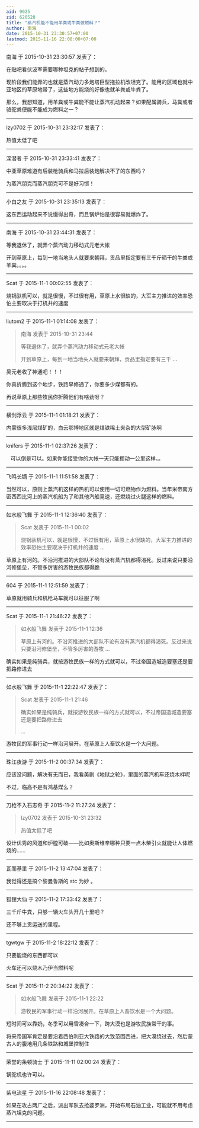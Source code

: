 ```yaml
---
aid: 9025
zid: 620528
title: "蒸汽机能不能用羊粪或牛粪做燃料？"
author: 南海
date: 2015-10-31 23:30:57+07:00
lastmod: 2015-11-16 22:08:00+07:00
---
```


南海 于 2015-10-31 23:30:57 发表了：

在贴吧看伏波军需要哪种坦克的帖子想到的。

现阶段我们能弄的也就是蒸汽动力多炮塔巨型拖拉机改坦克了。能用的区域也就中亚地区的草原地带了，这些地方能烧的好像也就羊粪或牛粪了。

那么，我想知道，用羊粪或牛粪能不能让蒸汽机动起来？如果配属骑兵，马粪或者骆驼粪便能不能成为燃料之一？

---

lzy0702 于 2015-10-31 23:32:17 发表了：

热值太低了吧

---

深潜者 于 2015-10-31 23:33:41 发表了：

中亚草原难道有后装枪骑兵和马拉后装炮解决不了的东西吗？

为蒸汽朋克而蒸汽朋克可不是好习惯！

---

小白之友 于 2015-10-31 23:35:13 发表了：

这东西运动起来不说慢得出奇，而且锅炉怕是很容易就爆炸了。

---

南海 于 2015-10-31 23:44:31 发表了：

等我退休了，就弄个蒸汽动力移动式元老大帐

开到草原上，每到一地当地头人就要来朝拜，贡品里指定要有三千斤晒干的牛粪或羊粪。。。。

---

Scat 于 2015-11-1 00:02:55 发表了：

烧锅驮机可以，就是很慢，不过很有用，草原上水很缺的，大军主力推进的效率恐怕主要取决于打机井的速度

---

liutom2 于 2015-11-1 01:14:08 发表了：

> 南海 发表于 2015-10-31 23:44
>
> 等我退休了，就弄个蒸汽动力移动式元老大帐
>
> 开到草原上，每到一地当地头人就要来朝拜，贡品里指定要有三千 ...

吴元老收了神通吧！！！

你真折腾到这个地步，铁路早修通了，你要多少煤都有的。

再说草原上那些牧民你折腾他们有啥劲呀？

---

横剑浮云 于 2015-11-1 01:18:21 发表了：

内蒙很多浅层煤矿的，白云鄂博地区就是煤铁稀土夹杂的大型矿脉啊

---

knifers 于 2015-11-1 02:37:26 发表了：

&nbsp; &nbsp;可以倒是可以。如果你能接受你的大帐一天只能挪动一公里这样。。

---

飞鸣长镝 于 2015-11-1 11:51:58 发表了：

当然可以，原则上蒸汽机这样的热机可以使用一切可燃物作为燃料。当年米帝南方密西西比河上的蒸汽机船为了和其他汽船竞速，还燃烧过火腿这样的燃料。

---

如水般飞舞 于 2015-11-1 12:36:40 发表了：

> Scat 发表于 2015-11-1 00:02
>
> 烧锅驮机可以，就是很慢，不过很有用，草原上水很缺的，大军主力推进的效率恐怕主要取决于打机井的速度 ...

草原上有河的。不沿河推进的大部队不论有没有蒸汽机都得渴死。反过来说只要沿河修堡垒，不管多厉害的游牧民族都得跪

---

604 于 2015-11-1 12:51:59 发表了：

草原就用骑兵和机枪马车就可以征服了啊

---

Scat 于 2015-11-1 21:46:22 发表了：

> 如水般飞舞 发表于 2015-11-1 12:36
>
> 草原上有河的。不沿河推进的大部队不论有没有蒸汽机都得渴死。反过来说只要沿河修堡垒，不管多厉害的游牧 ...

确实如果是纯骑兵，就按游牧民族一样的方式就可以，不过帝国造城造要塞还是要把路修进去

---

如水般飞舞 于 2015-11-1 22:22:47 发表了：

> Scat 发表于 2015-11-1 21:46
>
> 确实如果是纯骑兵，就按游牧民族一样的方式就可以，不过帝国造城造要塞还是要把路修进去
>
> ...

游牧民的军事行动一样沿河展开。在草原上人畜饮水是一个大问题。

---

珠江夜游 于 2015-11-2 00:37:34 发表了：

应该没问题，解决有无而已，我看美剧《地狱之轮》，里面的蒸汽机车还烧木柈呢

不过，临高不是有鸿基煤么？

---

刀枪不入石志奇 于 2015-11-2 11:27:24 发表了：

> lzy0702 发表于 2015-10-31 23:32
>
> 热值太低了吧

设计优秀的风道和炉膛可破——比如奥斯维辛哪种只要一点木柴引火就能让人体燃烧的……

---

瓦而基里 于 2015-11-2 13:47:04 发表了：

我觉得还是搞个黎曼鲁斯的 stc 为妙 。

---

狐狸大仙 于 2015-11-2 17:33:42 发表了：

三千斤牛粪，只够一辆火车头开几十里吧？

还不够上贡运送的里程。

---

tgwtgw 于 2015-11-2 18:22:12 发表了：

只要能烧的东西都可以

火车还可以烧木乃伊当燃料呢

---

Scat 于 2015-11-2 20:34:22 发表了：

> 如水般飞舞 发表于 2015-11-1 22:22
>
> 游牧民的军事行动一样沿河展开。在草原上人畜饮水是一个大问题。

短时间可以靠奶，冬季可以用雪凑合一下，跨大漠也是游牧民族常干的事。

将来帝国军肯定是要沿着西伯利亚大铁路的大致范围西进，把大漠绕过去，然后蒙古人的腹地用几条铁路和城堡控制住

---

荣誉的条顿骑士 于 2015-11-11 02:00:24 发表了：

锅驼机也许可以。

---

紫电流星 于 2015-11-16 22:08:48 发表了：

如果在攻占两广之后，派出军队去抢婆罗洲，开始布局石油工业，可能就不用考虑蒸汽坦克的问题。

---

